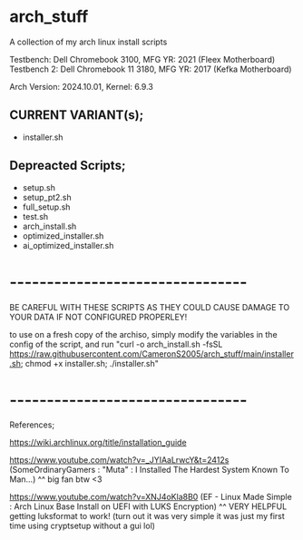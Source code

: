 # arch_stuff
A collection of my arch linux install scripts

Testbench: Dell Chromebook 3100, MFG YR: 2021 (Fleex Motherboard)
Testbench 2: Dell Chromebook 11 3180, MFG YR: 2017 (Kefka Motherboard)

Arch Version: 2024.10.01, Kernel: 6.9.3

## CURRENT VARIANT(s);
- installer.sh
 
## Depreacted Scripts;
- setup.sh
- setup_pt2.sh
- full_setup.sh
- test.sh
- arch_install.sh
- optimized_installer.sh
- ai_optimized_installer.sh
# -------------------------------- #

BE CAREFUL WITH THESE SCRIPTS AS THEY COULD CAUSE DAMAGE TO YOUR DATA IF NOT CONFIGURED PROPERLEY!

to use on a fresh copy of the archiso, simply modify the variables in the config of the script, and run "curl -o arch_install.sh -fsSL https://raw.githubusercontent.com/CameronS2005/arch_stuff/main/installer.sh; chmod +x installer.sh; ./installer.sh"

# -------------------------------- #

References;

https://wiki.archlinux.org/title/installation_guide

https://www.youtube.com/watch?v=_JYIAaLrwcY&t=2412s 
(SomeOrdinaryGamers : "Muta" : I Installed The Hardest System Known To Man...)
^^ big fan btw <3

https://www.youtube.com/watch?v=XNJ4oKla8B0 
(EF - Linux Made Simple : Arch Linux Base Install on UEFI with LUKS Encryption)
^^ VERY HELPFUL getting luksformat to work! (turn out it was very simple it was just my first time using cryptsetup without a gui lol)
